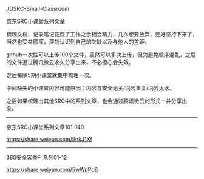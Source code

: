 JDSRC-Small-Classroom

京东SRC小课堂系列文章

梳理文档，记录笔记花费了工作之余相当精力，几次想要放弃，还好坚持下来了，当然也受益颇深，深刻认识到自己的欠缺以及与他人的差距。

github一次性可以上传100个文件，虽然可以多次上传，但为避免顺序混乱，之后的文件通过腾讯微云永久分享出来，不必担心会失效。

之后每隔5期小课堂就集中梳理一次。

中间缺失的小课堂内容可能原因：内容与安全无关/内容重复/内容太水。

之后如果梳理出其他SRC中的系列文章，也会通过腾讯微云的形式一并分享出来。

------------------------------------------------------------------------------------------------------------------------------------------

京东SRC小课堂系列文章101-140

https://share.weiyun.com/5nkJ1Xf

------------------------------------------------------------------------------------------------------------------------------------------

360安全客季刊系列01-12

https://share.weiyun.com/5wWpPq6

